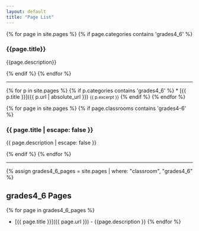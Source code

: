 ```yaml
---
layout: default
title: "Page List"
---
```


{% for page in site.pages %}
  {% if page.categories contains 'grades4_6' %}
    <div class="item">
      <h3>{{page.title}}</h3>
      <p>{{page.description}}</p>
    </div>
  {% endif %}
{% endfor %}

---

{% for p in site.pages %}
   {% if p.categories contains 'grades4_6' %}
     * [{{ p.title }}]({{ p.url | absolute_url }})
        <small>{{ p.excerpt }}</small>
   {% endif %}
{% endfor %}


{% for page in site.pages %}
  {% if page.classrooms contains 'grades4-6' %}
    <div class="item">
      <h3>{{ page.title | escape: false }}</h3>
      <p>{{ page.description | escape: false }}</p>
    </div>
  {% endif %}
{% endfor %}

---


{% assign grades4_6_pages = site.pages | where: "classroom", "grades4_6" %}

## grades4_6 Pages

{% for page in grades4_6_pages %}
- [{{ page.title }}]({{ page.url }}) - {{page.description }}
{% endfor %}
